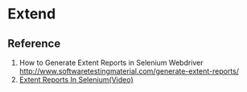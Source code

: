 # Extend


## Reference
1. How to Generate Extent Reports in Selenium Webdriver http://www.softwaretestingmaterial.com/generate-extent-reports/
2. [Extent Reports In Selenium(Video)](https://www.youtube.com/watch?v=OmjNht903y0&list=WL&index=5)
